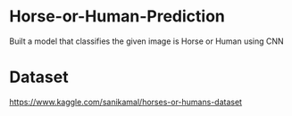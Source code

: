 # Horse-or-Human-Prediction
Built a model that classifies the given image is Horse or Human using CNN

# Dataset
https://www.kaggle.com/sanikamal/horses-or-humans-dataset
